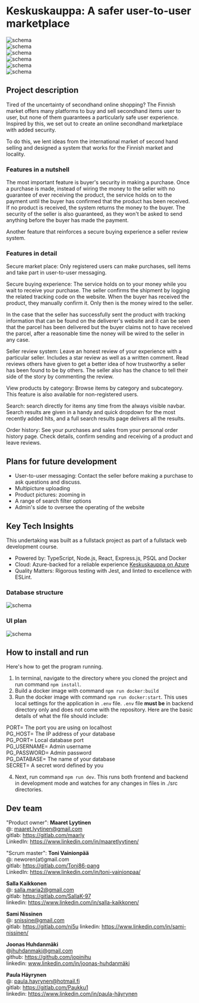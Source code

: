 # Keskuskauppa: A safer user-to-user marketplace

![schema](./docs/etusivu.png)  
![schema](./docs/uusituote.png)   
![schema](./docs/profiili.png)    
![schema](./docs/arviot.png)   
![schema](./docs/kengät.png)   
![schema](./docs/tuotesivu.png)  

## Project description

Tired of the uncertainty of secondhand online shopping? The Finnish market offers many platforms to buy and sell secondhand items user to user, but none of them guarantees a particularly safe user experience. Inspired by this, we set out to create an online secondhand marketplace with added security.

To do this, we lent ideas from the international market of second hand selling and designed a system that works for the Finnish market and locality. 

### Features in a nutshell

The most important feature is buyer's security in making a purchase. Once a purchase is made, instead of wiring the money to the seller with no guarantee of ever receiving the product, the service holds on to the payment until the buyer has confirmed that the product has been received. If no product is received, the system returns the money to the buyer. The security of the seller is also guaranteed, as they won't be asked to send anything before the buyer has made the payment.

Another feature that reinforces a secure buying experience a seller review system.

### Features in detail

Secure market place: Only registered users can make purchases, sell items and take part in user-to-user messaging.

Secure buying experience: The service holds on to your money while you wait to receive your purchase. The seller confirms the shipment by logging the related tracking code on the website. When the buyer has received the product, they manually confirm it. Only then is the money wired to the seller. 

In the case that the seller has successfully sent the product with tracking information that can be found on the deliverer's website and it can be seen that the parcel has been delivered but the buyer claims not to have received the parcel, after a reasonable time the noney will be wired to the seller in any case.

Seller review system: Leave an honest review of your experience with a particular seller. Includes a star review as well as a written comment. Read reviews others have given to get a better idea of how trustworthy a seller has been found to be by others. The seller also has the chance to tell their side of the story by commenting the review.

View products by category: Browse items by category and subcategory. This feature is also available for non-registered users.

Search: search directly for items any time from the always visible navbar. Search results are given in a handy and quick dropdown for the most recently added hits, and a full search results page delivers all the results.

Order history: See your purchases and sales from your personal order history page. Check details, confirm sending and receiving of a product and leave reviews.

## Plans for future development

- User-to-user messaging: Contact the seller before making a purchase to ask questions and discuss.
- Multipicture uploading
- Product pictures: zooming in
- A range of search filter options
- Admin's side to oversee the operating of the website

## Key Tech Insights

This undertaking was built as a fullstack project as part of a fullstack web development course.

- Powered by: TypeScript, Node.js, React, Express.js, PSQL and Docker
- Cloud: Azure-backed for a reliable experience [Keskuskauppa on Azure](https://keskuskauppa-app.azurewebsites.net/)
- Quality Matters: Rigorous testing with Jest, and linted to excellence with ESLint.


### Database structure

![schema](./docs/updated_database_structure.png)

### UI plan

![schema](./docs/UI-planning.png)

## How to install and run

Here's how to get the program running.

1. In terminal, navigate to the directory where you cloned the project and run command `npm install`. 
2. Build a docker image with command `npm run docker:build`
3. Run the docker image with command `npm run docker:start`. This uses local settings for the application in `.env` file. `.env` file **must be** in backend directory only and does not come with the repository. Here are the basic details of what the file should include:

PORT= The port you are using on localhost  
PG_HOST= The IP address of your database  
PG_PORT= Local database port  
PG_USERNAME= Admin username  
PG_PASSWORD= Admin password  
PG_DATABASE= The name of your database  
SECRET= A secret word defined by you  

4. Next, run command `npm run dev`. This runs both frontend and backend in development mode and watches for any changes in files in ./src directories.

## Dev team

"Product owner":
**Maaret Lyytinen**  
@: maaret.lyytinen@gmail.com  
gitlab: https://gitlab.com/maarly  
LinkedIn: https://www.linkedin.com/in/maaretlyytinen/  

"Scrum master":
**Toni Vainionpää**  
@: neworen(at)gmail.com  
gitlab: https://gitlab.com/Toni86-pang  
LinkedIn:  https://www.linkedin.com/in/toni-vainionpaa/  

**Salla Kaikkonen**  
@: salla.maria2@gmail.com   
gitlab: https://gitlab.com/SallaK-97  
linkedin: https://www.linkedin.com/in/salla-kaikkonen/  

**Sami Nissinen**  
@: snissine@gmail.com  
gitlab: https://gitlab.com/ni5u 
linkedin: https://www.linkedin.com/in/sami-nissinen/  

**Joonas Huhdanmäki**  
@jhuhdanmaki@gmail.com  
github: https://github.com/jopinihu  
linkedin: www.linkedin.com/in/joonas-huhdanmäki  

**Paula Häyrynen**  
@: paula.hayrynen@hotmail.fi  
gitlab: https://gitlab.com/Paukku1  
linkedin: https://www.linkedin.com/in/paula-häyrynen   
